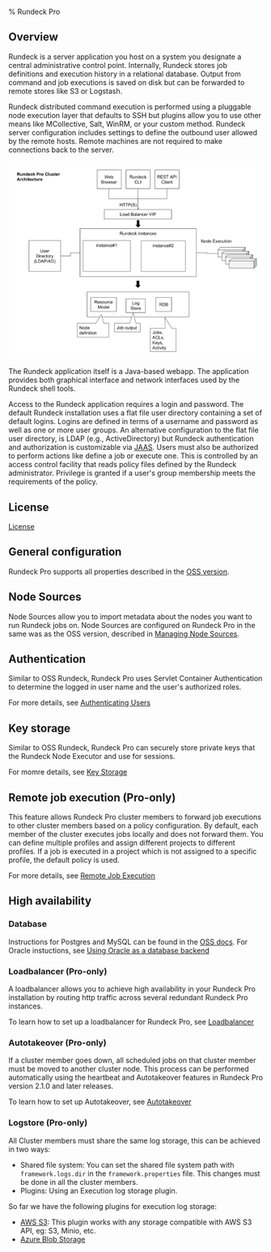 % Rundeck Pro

## Overview

Rundeck is a server application you host on a system you designate 
a central administrative control point. Internally, Rundeck stores job
definitions and execution history in a relational database. Output
from command and job executions is saved on disk but can be forwarded
to remote stores like S3 or Logstash. 

Rundeck distributed command execution is performed using a pluggable
node execution layer that defaults to SSH but plugins allow you
to use other means like MCollective, Salt, WinRM, or your custom method. 
Rundeck server configuration includes settings to define the outbound
user allowed by the remote hosts. Remote machines
are not required to make connections back to the server.

![Rundeck architecture](../../figures/architecture.png)

The Rundeck application itself is a Java-based webapp. The application provides both
graphical interface and network interfaces used by the Rundeck shell
tools. 

Access to the Rundeck application requires a login and
password. The default Rundeck installation uses a flat file user
directory containing a set of default logins. Logins are defined in
terms of a username and password as well as one or more user
groups. An alternative configuration to the flat file user directory,
is LDAP (e.g., ActiveDirectory) but Rundeck authentication and authorization
is customizable via [JAAS](http://en.wikipedia.org/wiki/Java_Authentication_and_Authorization_Service).
Users must also be authorized to perform actions like define a job
or execute one. This is controlled by an access control facility that reads
policy files defined by the Rundeck administrator. Privilege is
granted if a user's group membership meets the requirements of the policy.

## License

[License](rundeck/license.html)

## General configuration

Rundeck Pro supports all properties described in the [OSS version](http://rundeck.org/docs/administration/configuration-file-reference.html).

## Node Sources

Node Sources allow you to import metadata about the nodes you want to run
Rundeck jobs on. Node Sources are configured on Rundeck Pro in the same was as
the OSS version, described in [Managing Node Sources](http://rundeck.org/docs/administration/managing-node-sources.html).

## Authentication

Similar to OSS Rundeck, Rundeck Pro uses Servlet Container Authentication to
determine the logged in user name and the user's authorized roles.

For more details, see [Authenticating Users]([http://rundeck.org/docs/administration/authenticating-users.html])

## Key storage

Similar to OSS Rundeck, Rundeck Pro can securely store private keys that the Rundeck Node Executor and use for sessions.

For momre details, see [Key Storage](http://rundeck.org/docs/administration/key-storage.html)

## Remote job execution (Pro-only)

This feature allows Rundeck Pro cluster members to forward job executions to
other cluster members based on a policy configuration. By default, each member
of the cluster executes jobs locally and does not forward them. You can define
multiple profiles and assign different projects to different profiles. If a job
is executed in a project which is not assigned to a specific profile, the
default policy is used.

For more details, see [Remote Job Execution](rundeck/remote-job-execution.html)

## High availability

### Database

Instructions for Postgres and MySQL can be found in the [OSS docs](http://rundeck.org/docs/administration/setting-up-an-rdb-datasource.html).
For Oracle instuctions, see [Using Oracle as a database backend](database/using-oracle-as-a-database-backend.html)

### Loadbalancer (Pro-only)

A loadbalancer allows you to achieve high availability in your Rundeck Pro
installation by routing http traffic across several redundant Rundeck Pro
instances.

To learn how to set up a loadbalancer for Rundeck Pro, see [Loadbalancer](loadbalancer/index.html)

### Autotakeover (Pro-only)

If a cluster member goes down, all scheduled jobs on that cluster member must be moved to another cluster node. This process can be performed automatically using the heartbeat and Autotakeover features in Rundeck Pro version 2.1.0 and later releases.

To learn how to set up Autotakeover, see [Autotakeover](rundeck/high-availability.html)

### Logstore (Pro-only)

All Cluster members must share the same log storage, this can be achieved in two ways:

* Shared file system: You can set the shared file system path with
`framework.logs.dir` in the `framework.properties` file. This changes must be
done in all the cluster members.
* Plugins: Using an Execution log storage plugin.

So far we have the following plugins for execution log storage:

* [AWS S3](https://github.com/rundeck-plugins/rundeck-s3-log-plugin): This plugin works with any storage compatible with AWS S3 API, eg: S3, Minio, etc.
* [Azure Blob Storage](https://github.com/rundeck-plugins/rundeck-azure-plugin)
